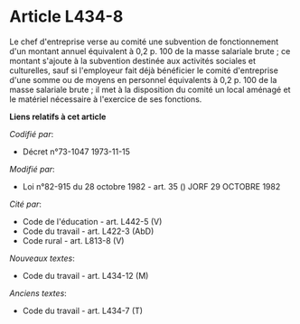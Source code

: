 # Article L434-8

Le chef d'entreprise verse au comité une subvention de fonctionnement d'un montant annuel équivalent à 0,2 p. 100 de la masse
salariale brute ; ce montant s'ajoute à la subvention destinée aux activités sociales et culturelles, sauf si l'employeur
fait déjà bénéficier le comité d'entreprise d'une somme ou de moyens en personnel équivalents à 0,2 p. 100 de la masse
salariale brute ; il met à la disposition du comité un local aménagé et le matériel nécessaire à l'exercice de ses fonctions.

**Liens relatifs à cet article**

_Codifié par_:

  - Décret n°73-1047 1973-11-15

_Modifié par_:

  - Loi n°82-915 du 28 octobre 1982 - art. 35 () JORF 29 OCTOBRE 1982

_Cité par_:

  - Code de l'éducation - art. L442-5 (V)
  - Code du travail - art. L422-3 (AbD)
  - Code rural - art. L813-8 (V)

_Nouveaux textes_:

  - Code du travail - art. L434-12 (M)

_Anciens textes_:

  - Code du travail - art. L434-7 (T)

